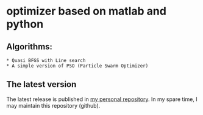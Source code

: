 # optimizer based on matlab and python
## Algorithms:
	* Quasi BFGS with Line search
	* A simple version of PSO (Particle Swarm Optimizer)
## The latest version
The latest release is published in [my personal repository](http://www.zhuchangbo.cn:3080). In my spare time, I may maintain this repository (github).
